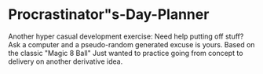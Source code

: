 # Procrastinator"s-Day-Planner
Another hyper casual development exercise: Need help putting off stuff? Ask a computer and a pseudo-random generated excuse is yours. Based on the classic "Magic 8 Ball" Just wanted to practice going from concept to delivery on another derivative idea.
